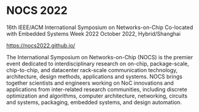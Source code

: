 NOCS 2022
=========

16th IEEE/ACM International Symposium on Networks-on-Chip
Co-located with Embedded Systems Week 2022
October 2022, Hybrid/Shanghai

https://nocs2022.github.io/

The International Symposium on Networks-on-Chip (NOCS) is the premier event dedicated to interdisciplinary research on on-chip, package-scale, chip-to-chip, and datacenter rack-scale communication technology, architecture, design methods, applications and systems. NOCS brings together scientists and engineers working on NoC innovations and applications from inter-related research communities, including discrete optimization and algorithms, computer architecture, networking, circuits and systems, packaging, embedded systems, and design automation.
